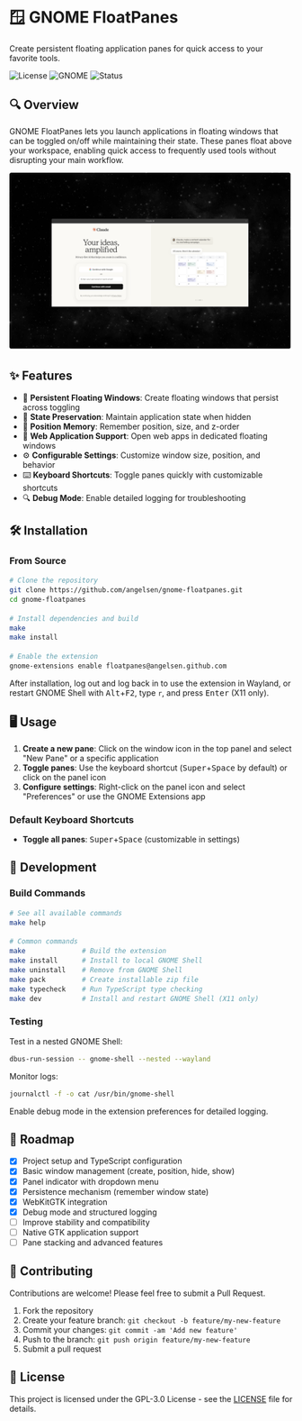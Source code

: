 # 🪟 GNOME FloatPanes

Create persistent floating application panes for quick access to your favorite tools.

![License](https://img.shields.io/github/license/angelsen/gnome-floatpanes)
![GNOME](https://img.shields.io/badge/GNOME-48-blue)
![Status](https://img.shields.io/badge/status-beta-green)

## 🔍 Overview

GNOME FloatPanes lets you launch applications in floating windows that can be toggled on/off while maintaining their state. These panes float above your workspace, enabling quick access to frequently used tools without disrupting your main workflow.

<p align="center">
  <img src="resources/screenshot_styled.png" alt="GNOME FloatPanes Screenshot" width="800"/>
</p>

## ✨ Features

- 📌 **Persistent Floating Windows**: Create floating windows that persist across toggling
- 🔄 **State Preservation**: Maintain application state when hidden
- 📐 **Position Memory**: Remember position, size, and z-order
- 📱 **Web Application Support**: Open web apps in dedicated floating windows
- ⚙️ **Configurable Settings**: Customize window size, position, and behavior
- ⌨️ **Keyboard Shortcuts**: Toggle panes quickly with customizable shortcuts
- 🔍 **Debug Mode**: Enable detailed logging for troubleshooting

## 🛠️ Installation

### From Source

```bash
# Clone the repository
git clone https://github.com/angelsen/gnome-floatpanes.git
cd gnome-floatpanes

# Install dependencies and build
make
make install

# Enable the extension
gnome-extensions enable floatpanes@angelsen.github.com
```

After installation, log out and log back in to use the extension in Wayland, or restart GNOME Shell with <kbd>Alt</kbd>+<kbd>F2</kbd>, type `r`, and press <kbd>Enter</kbd> (X11 only).

## 🖥️ Usage

1. **Create a new pane**: Click on the window icon in the top panel and select "New Pane" or a specific application
2. **Toggle panes**: Use the keyboard shortcut (<kbd>Super</kbd>+<kbd>Space</kbd> by default) or click on the panel icon
3. **Configure settings**: Right-click on the panel icon and select "Preferences" or use the GNOME Extensions app

### Default Keyboard Shortcuts

- **Toggle all panes**: <kbd>Super</kbd>+<kbd>Space</kbd> (customizable in settings)

## 🧪 Development

### Build Commands

```bash
# See all available commands
make help

# Common commands
make              # Build the extension
make install      # Install to local GNOME Shell
make uninstall    # Remove from GNOME Shell
make pack         # Create installable zip file
make typecheck    # Run TypeScript type checking
make dev          # Install and restart GNOME Shell (X11 only)
```

### Testing

Test in a nested GNOME Shell:

```bash
dbus-run-session -- gnome-shell --nested --wayland
```

Monitor logs:

```bash
journalctl -f -o cat /usr/bin/gnome-shell
```

Enable debug mode in the extension preferences for detailed logging.

## 📅 Roadmap

- [x] Project setup and TypeScript configuration
- [x] Basic window management (create, position, hide, show)
- [x] Panel indicator with dropdown menu
- [x] Persistence mechanism (remember window state)
- [x] WebKitGTK integration
- [x] Debug mode and structured logging
- [ ] Improve stability and compatibility
- [ ] Native GTK application support
- [ ] Pane stacking and advanced features

## 🤝 Contributing

Contributions are welcome! Please feel free to submit a Pull Request.

1. Fork the repository
2. Create your feature branch: `git checkout -b feature/my-new-feature`
3. Commit your changes: `git commit -am 'Add new feature'`
4. Push to the branch: `git push origin feature/my-new-feature`
5. Submit a pull request

## 📄 License

This project is licensed under the GPL-3.0 License - see the [LICENSE](LICENSE) file for details.